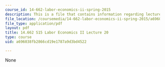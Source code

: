 ```yaml
---
course_id: 14-662-labor-economics-ii-spring-2015
description: This is a file that contains information regarding lecture 20.
file_location: /coursemedia/14-662-labor-economics-ii-spring-2015/a696038fb2866cd19e1787a9d3bd4522_MIT14_662S15_lecnotes20.pdf
file_type: application/pdf
layout: pdf
title: 14.662 S15 Labor Economics II Lecture 20
type: course
uid: a696038fb2866cd19e1787a9d3bd4522

---
```

None